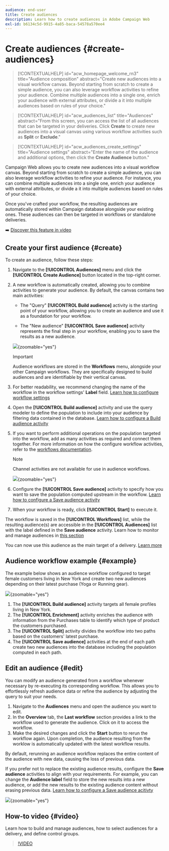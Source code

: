 ```yaml
---
audience: end-user
title: Create audiences
description: Learn how to create audiences in Adobe Campaign Web
exl-id: b6134c5d-9915-4a85-baca-54578a570ee4
---
```

# Create audiences {#create-audiences}

>[!CONTEXTUALHELP]
>id="acw_homepage_welcome_rn3"
>title="Audience composition"
>abstract="Create new audiences into a visual workflow canvas. Beyond starting from scratch to create a simple audience, you can also leverage workflow activities to refine your audience. Combine multiple audiences into a single one, enrich your audience with external attributes, or divide a it into multiple audiences based on rules of your choice."
<!--additional-url="https://experienceleague.adobe.com/en/docs/campaign-web/v8/release-notes/release-notes" text="See release notes"-->

>[!CONTEXTUALHELP]
>id="acw_audiences_list"
>title="Audiences"
>abstract="From this screen, you can access the list of all audiences that can be targeted in your deliveries. Click **Create** to create new audiences into a visual canvas using various workflow activities such as **Split** or **Exclude**."

>[!CONTEXTUALHELP]
>id="acw_audiences_create_settings"
>title="Audience settings"
>abstract="Enter the name of the audience and additional options, then click the **Create Audience** button."

Campaign Web allows you to create new audiences into a visual workflow canvas. Beyond starting from scratch to create a simple audience, you can also leverage workflow activities to refine your audience. For instance, you can combine multiple audiences into a single one, enrich your audience with external attributes, or divide a it into multiple audiences based on rules of your choice.

Once you've crafted your workflow, the resulting audiences are automatically stored within Campaign database alongside your existing ones. These audiences can then be targeted in workflows or standalone deliveries.

➡️ [Discover this feature in video](#video) 

## Create your first audience {#create}

To create an audience, follow these steps:

1. Navigate to the **[!UICONTROL Audiences]** menu and click the **[!UICONTROL Create Audience]** button located in the top-right corner.

1. A new workflow is automatically created, allowing you to combine activities to generate your audience. By default, the canvas contains two main activities:

    * The "Query" **[!UICONTROL Build audience]** activity is the starting point of your workflow, allowing you to create an audience and use it as a foundation for your workflow.

    * The "New audience" **[!UICONTROL Save audience]** activity represents the final step in your workflow, enabling you to save the results as a new audience.

    ![](assets/create-audience-blank.png){zoomable="yes"}

    >[!IMPORTANT]
    >
    >Audience workflows are stored in the **Workflows** menu, alongside your other Campaign workflows. They are specifically designed to build audiences and are identifiable by their vertical canvas.
  
1. For better readability, we recommend changing the name of the workflow in the workflow settings' **Label** field. [Learn how to configure workflow settings](../workflows/workflow-settings.md)

1. Open the **[!UICONTROL Build audience]** activity and use the query modeler to define the population to include into your audience by filtering data contained in the database. [Learn how to configure a Build audience activity](../workflows/activities/build-audience.md)

1. If you want to perform additional operations on the population targeted into the workflow, add as many activities as required and connect them together. For more information on how the configure workflow activities, refer to the [workflows documentation](../workflows/activities/about-activities.md). 

    >[!NOTE]
    >
    >Channel activities are not available for use in audience workflows.

    ![](assets/audience-creation-canvas.png){zoomable="yes"}

1. Configure the **[!UICONTROL Save audience]** activity to specify how you want to save the population computed upstream in the workflow. [Learn how to configure a Save audience activity](../workflows/activities/save-audience.md)

1. When your workflow is ready, click **[!UICONTROL Start]** to execute it.

The workflow is saved in the **[!UICONTROL Workflows]** list, while the resulting audience(s) are accessible in the **[!UICONTROL Audiences]** list with the label defined in the **Save audience** activity. Learn how to monitor and manage audiences in [this section](manage-audience.md)

You can now use this audience as the main target of a delivery. [Learn more](add-audience.md)

## Audience workflow example {#example}

The example below shows an audience workflow configured to target female customers living in New York and create two new audiences depending on their latest purchase (Yoga or Running gear).

![](assets/audiences-example.png){zoomable="yes"}

1. The **[!UICONTROL Build audience]** activity targets all female profiles living in New York.
1. The **[!UICONTROL Enrichment]** activity enriches the audience with information from the Purchases table to identify which type of product the customers purchased.
1. The **[!UICONTROL Split]** activity divides the workflow into two paths based on the customers' latest purchase.
1. The **[!UICONTROL Save audience]** activities at the end of each path  create two new audiences into the database including the population computed in each path.

## Edit an audience {#edit}

You can modify an audience generated from a workflow whenever necessary by re-executing its corresponding workflow. This allows you to effortlessly refresh audience data or refine the audience by adjusting the query to suit your needs.

1. Navigate to the **Audiences** menu and open the audience you want to edit.
1. In the **Overview** tab, the **Last workflow** section provides a link to the workflow used to generate the audience. Click on it to access the workflow.
1. Make the desired changes and click the **Start** button to rerun the workflow again. Upon completion, the audience resulting from the worklow is automatically updated with the latest workflow results.

By default, rerunning an audience workflow replaces the entire content of the audience with new data, causing the loss of previous data.

If you prefer not to replace the existing audience results, configure the **Save audience** activities to align with your requirements. For example, you can change the **Audience label** field to store the new results into a new audience, or add the new results to the existing audience content without erasing previous data. [Learn how to configure a Save audience acitivty](../workflows/activities/save-audience.md)

![](assets/edit-audience-save.png){zoomable="yes"}

## How-to video {#video}

Learn how to build and manage audiences, how to select audiences for a delivery, and define control groups.

>[!VIDEO](https://video.tv.adobe.com/v/3425861?quality=12)
